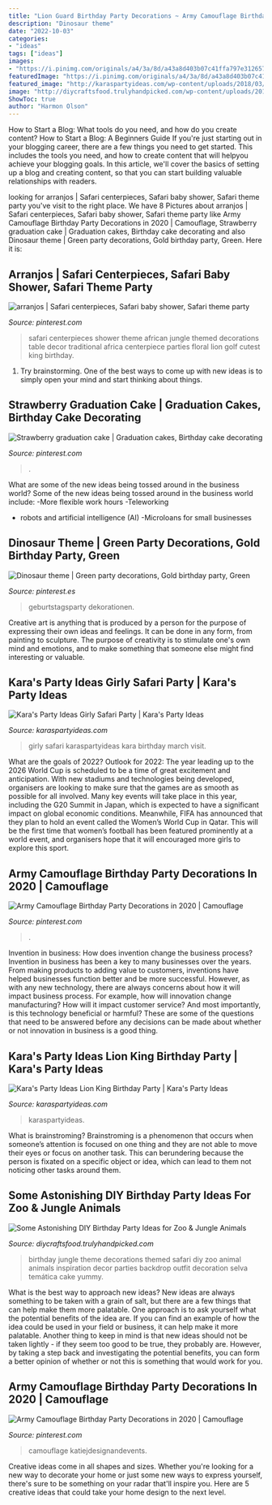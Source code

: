 ```yaml
---
title: "Lion Guard Birthday Party Decorations ~ Army Camouflage Birthday Party Decorations In 2020"
description: "Dinosaur theme"
date: "2022-10-03"
categories:
- "ideas"
tags: ["ideas"]
images:
- "https://i.pinimg.com/originals/a4/3a/8d/a43a8d403b07c41ffa797e3126570b6e.jpg"
featuredImage: "https://i.pinimg.com/originals/a4/3a/8d/a43a8d403b07c41ffa797e3126570b6e.jpg"
featured_image: "http://karaspartyideas.com/wp-content/uploads/2018/03/Girly-Safari-Party-via-KarasPartyIdeas-KarasPartyIdeas.com_.png"
image: "http://diycraftsfood.trulyhandpicked.com/wp-content/uploads/2016/06/Animal-birthday-party_5c.jpg"
ShowToc: true
author: "Harmon Olson"
---
```



How to Start a Blog: What tools do you need, and how do you create content?
How to Start a Blog: A Beginners Guide
If you're just starting out in your blogging career, there are a few things you need to get started. This includes the tools you need, and how to create content that will helpyou achieve your blogging goals. In this article, we'll cover the basics of setting up a blog and creating content, so that you can start building valuable relationships with readers.

	

		
looking for arranjos | Safari centerpieces, Safari baby shower, Safari theme party you've visit to the right place. We have 8 Pictures about arranjos | Safari centerpieces, Safari baby shower, Safari theme party like Army Camouflage Birthday Party Decorations in 2020 | Camouflage, Strawberry graduation cake | Graduation cakes, Birthday cake decorating and also Dinosaur theme | Green party decorations, Gold birthday party, Green. Here it is:
		
    
## Arranjos | Safari Centerpieces, Safari Baby Shower, Safari Theme Party

<img loading=lazy src="https://i.pinimg.com/originals/17/01/6f/17016ffc737f5d8f6594389df40d71e7.jpg" onerror="this.onerror=null;this.src='https://tse4.mm.bing.net/th?id=OIP.AIePsgsDS2kVXJAXG5hMpQHaJ3&amp;pid=15.1';" alt="arranjos | Safari centerpieces, Safari baby shower, Safari theme party">

_Source: pinterest.com_

>safari centerpieces shower theme african jungle themed decorations table decor traditional africa centerpiece parties floral lion golf cutest king birthday. 

	

1. Try brainstorming. One of the best ways to come up with new ideas is to simply open your mind and start thinking about things.

    
## Strawberry Graduation Cake | Graduation Cakes, Birthday Cake Decorating

<img loading=lazy src="https://i.pinimg.com/736x/33/c8/4a/33c84aa3f0456e7f9e90fa15095f7a67.jpg" onerror="this.onerror=null;this.src='https://tse2.mm.bing.net/th?id=OIP.EO7IybXkVoDnsDWbLEBY7gHaKH&amp;pid=15.1';" alt="Strawberry graduation cake | Graduation cakes, Birthday cake decorating">

_Source: pinterest.com_

>. 

	

What are some of the new ideas being tossed around in the business world?
Some of the new ideas being tossed around in the business world include: 
-More flexible work hours 
-Teleworking 
- robots and artificial intelligence (AI) 
-Microloans for small businesses

    
## Dinosaur Theme | Green Party Decorations, Gold Birthday Party, Green

<img loading=lazy src="https://i.pinimg.com/originals/a4/3a/8d/a43a8d403b07c41ffa797e3126570b6e.jpg" onerror="this.onerror=null;this.src='https://tse3.mm.bing.net/th?id=OIP._lEhrQpM6md5eecMc6Du7wHaJ4&amp;pid=15.1';" alt="Dinosaur theme | Green party decorations, Gold birthday party, Green">

_Source: pinterest.es_

>geburtstagsparty dekorationen. 

	

Creative art is anything that is produced by a person for the purpose of expressing their own ideas and feelings. It can be done in any form, from painting to sculpture. The purpose of creativity is to stimulate one's own mind and emotions, and to make something that someone else might find interesting or valuable.

    
## Kara&#039;s Party Ideas Girly Safari Party | Kara&#039;s Party Ideas

<img loading=lazy src="http://karaspartyideas.com/wp-content/uploads/2018/03/Girly-Safari-Party-via-KarasPartyIdeas-KarasPartyIdeas.com_.png" onerror="this.onerror=null;this.src='https://tse3.mm.bing.net/th?id=OIP.XIlIFRm1_d5x4uU2IzO1YQHaLH&amp;pid=15.1';" alt="Kara&#039;s Party Ideas Girly Safari Party | Kara&#039;s Party Ideas">

_Source: karaspartyideas.com_

>girly safari karaspartyideas kara birthday march visit. 

	

What are the goals of 2022?
Outlook for 2022: The year leading up to the 2026 World Cup is scheduled to be a time of great excitement and anticipation. With new stadiums and technologies being developed, organisers are looking to make sure that the games are as smooth as possible for all involved. Many key events will take place in this year, including the G20 Summit in Japan, which is expected to have a significant impact on global economic conditions. Meanwhile, FIFA has announced that they plan to hold an event called the Women’s World Cup in Qatar. This will be the first time that women’s football has been featured prominently at a world event, and organisers hope that it will encouraged more girls to explore this sport.

    
## Army Camouflage Birthday Party Decorations In 2020 | Camouflage

<img loading=lazy src="https://i.pinimg.com/736x/21/2b/ce/212bced3b3b1cd5a18a9e7ab77853754.jpg" onerror="this.onerror=null;this.src='https://tse1.mm.bing.net/th?id=OIP.8J3j4DlEoCRwQfL2IuTiTAHaFj&amp;pid=15.1';" alt="Army Camouflage Birthday Party Decorations in 2020 | Camouflage">

_Source: pinterest.com_

>. 

	

Invention in business: How does invention change the business process?
Invention in business has been a key to many businesses over the years. From making products to adding value to customers, inventions have helped businesses function better and be more successful. However, as with any new technology, there are always concerns about how it will impact business process. For example, how will innovation change manufacturing? How will it impact customer service? And most importantly, is this technology beneficial or harmful? These are some of the questions that need to be answered before any decisions can be made about whether or not innovation in business is a good thing.

    
## Kara&#039;s Party Ideas Lion King Birthday Party | Kara&#039;s Party Ideas

<img loading=lazy src="https://karaspartyideas.com/wp-content/uploads/2018/04/Lion-King-Birthday-Party-via-Karas-Party-Ideas-KarasPartyIdeas.com10.jpeg" onerror="this.onerror=null;this.src='https://tse3.mm.bing.net/th?id=OIP.SnMXqsqqJEZNM60VP_hx7gHaLH&amp;pid=15.1';" alt="Kara&#039;s Party Ideas Lion King Birthday Party | Kara&#039;s Party Ideas">

_Source: karaspartyideas.com_

>karaspartyideas. 

	

What is brainstroming?
Brainstroming is a phenomenon that occurs when someone’s attention is focused on one thing and they are not able to move their eyes or focus on another task. This can berundering because the person is fixated on a specific object or idea, which can lead to them not noticing other tasks around them.

    
## Some Astonishing DIY Birthday Party Ideas For Zoo &amp; Jungle Animals

<img loading=lazy src="http://diycraftsfood.trulyhandpicked.com/wp-content/uploads/2016/06/Animal-birthday-party_5c.jpg" onerror="this.onerror=null;this.src='https://tse4.mm.bing.net/th?id=OIP.bfPNGJN2gsH3Dge6w3bajwHaJ4&amp;pid=15.1';" alt="Some Astonishing DIY Birthday Party Ideas for Zoo &amp; Jungle Animals">

_Source: diycraftsfood.trulyhandpicked.com_

>birthday jungle theme decorations themed safari diy zoo animal animals inspiration decor parties backdrop outfit decoration selva temática cake yummy. 

	

What is the best way to approach new ideas?
New ideas are always something to be taken with a grain of salt, but there are a few things that can help make them more palatable. One approach is to ask yourself what the potential benefits of the idea are. If you can find an example of how the idea could be used in your field or business, it can help make it more palatable. Another thing to keep in mind is that new ideas should not be taken lightly - if they seem too good to be true, they probably are. However, by taking a step back and investigating the potential benefits, you can form a better opinion of whether or not this is something that would work for you.

    
## Army Camouflage Birthday Party Decorations In 2020 | Camouflage

<img loading=lazy src="https://i.pinimg.com/originals/21/2b/ce/212bced3b3b1cd5a18a9e7ab77853754.jpg" onerror="this.onerror=null;this.src='https://tse2.mm.bing.net/th?id=OIP.ZI93nQX9iOL3qAecmofzBAHaFj&amp;pid=15.1';" alt="Army Camouflage Birthday Party Decorations in 2020 | Camouflage">

_Source: pinterest.com_

>camouflage katiejdesignandevents. 

	

Creative ideas come in all shapes and sizes. Whether you're looking for a new way to decorate your home or just some new ways to express yourself, there's sure to be something on your radar that'll inspire you. Here are 5 creative ideas that could take your home design to the next level.

